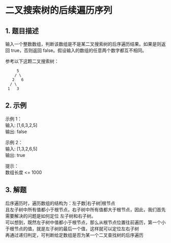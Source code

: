 # 二叉搜索树的后续遍历序列

## 1. 题目描述
输入一个整数数组，判断该数组是不是某二叉搜索树的后序遍历结果。如果是则返回 true，否则返回 false。假设输入的数组的任意两个数字都互不相同。

参考以下这颗二叉搜索树：
```
     5
    / \
   2   6
  / \
 1   3
```

## 2. 示例
示例 1：  
输入: [1,6,3,2,5]  
输出: false

示例 2：  
输入: [1,3,2,6,5]    
输出: true

提示：  
数组长度 <= 1000

## 3. 解题
后序遍历时，遍历数组的结构为：左子数|右子树|根节点  
且左子树中所有值都小于根节点，右子树中所有值都大于根节点，因此，我们首先需要解决的问题是如何定位
左子树和右子树。  
可以想到，既然左子树中值都小于根节点，那么从根节点位置往前遍历，第一个小于根节点的值，就是左子树的最后一个值，这样就可以定位左右子树  
再通过递归判定，可判断给定数组是否为某一个二叉查找树的后序遍历  





